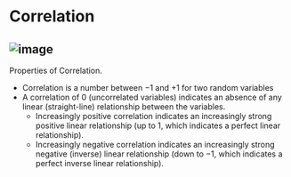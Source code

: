 # Correlation
![image](https://user-images.githubusercontent.com/85560091/141661942-0923478d-943b-4d54-8f45-8298a311b315.png)
---
Properties of Correlation.
- Correlation is a number between −1 and +1 for two random variables
- A correlation of 0 (uncorrelated variables) indicates an absence of any linear (straight-line) relationship between the variables. 
  - Increasingly positive correlation indicates an increasingly strong positive linear relationship (up to 1, which indicates a perfect linear relationship). 
  - Increasingly negative correlation indicates an increasingly strong negative (inverse) linear relationship (down to −1, which indicates a perfect inverse linear relationship).
